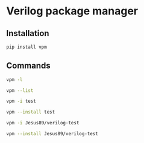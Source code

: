# Verilog package manager

## Installation

```bash
pip install vpm
```

## Commands

```bash
vpm -l

vpm --list
```

```bash
vpm -i test

vpm --install test
```

```bash
vpm -i Jesus89/verilog-test

vpm --install Jesus89/verilog-test
```
